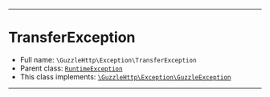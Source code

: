 ***

# TransferException

* Full name: `\GuzzleHttp\Exception\TransferException`
* Parent class: [`RuntimeException`](../../RuntimeException.md)
* This class implements:
  [`\GuzzleHttp\Exception\GuzzleException`](./GuzzleException.md)

***

